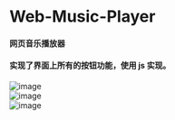 # Web-Music-Player
#### 网页音乐播放器
#### 实现了界面上所有的按钮功能，使用 js 实现。
![image](https://github.com/wcytt/Web-Music-Player/raw/master/1-1.png) <br />
![image](https://github.com/wcytt/Web-Music-Player/raw/master/1-2.png) <br />
![image](https://github.com/wcytt/Web-Music-Player/raw/master/1-3.png) <br />
